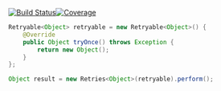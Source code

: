 [![Build Status](https://travis-ci.org/alexpanov/retries.svg)](https://travis-ci.org/alexpanov/retries)[![Coverage](https://coveralls.io/repos/alexpanov/retries/badge.svg?branch=master&service=github)](https://coveralls.io/github/alexpanov/retries?branch=master)

```java
Retryable<Object> retryable = new Retryable<Object>() {
    @Override
    public Object tryOnce() throws Exception {
        return new Object();
    }
};

Object result = new Retries<Object>(retryable).perform();

```
